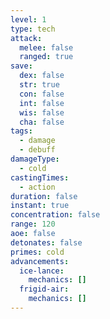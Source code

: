 ```yaml
---
level: 1
type: tech
attack:
  melee: false
  ranged: true
save:
  dex: false
  str: true
  con: false
  int: false
  wis: false
  cha: false
tags:
  - damage
  - debuff
damageType:
  - cold
castingTimes:
  - action
duration: false
instant: true
concentration: false
range: 120
aoe: false
detonates: false
primes: cold
advancements:
  ice-lance:
    mechanics: []
  frigid-air:
    mechanics: []
---
```

